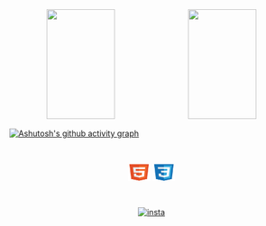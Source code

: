 <div align="center">  
  <img width="49%" height="195px" src="https://github-readme-stats.vercel.app/api?username=guilhermelautert&title_color=5c0056&text_color=F8F8FF&icon_color=5c0056&bg_color=000000&hide_border=true&show_icons=true">
       
  <img width="49%" height="195px" src="https://github-readme-stats.vercel.app/api/top-langs/?username=guilhermelautert&layout=compact&hide_border=true&title_color=5c0056&text_color=F8F8FF&bg_color=000000" />
</div>

[![Ashutosh's github activity graph](https://github-readme-activity-graph.cyclic.app/graph?username=guilhermelautert&bg_color=000000&color=5c0056&line=5c0056&point=ffffff&area=true&hide_border=true)](https://github.com/ashutosh00710/github-readme-activity-graph)

  ##
<div  align="center"><br>
    <img align="center" alt="HTML" height="30" width="40" src="https://raw.githubusercontent.com/devicons/devicon/master/icons/html5/html5-original.svg">
    <img align="center" alt="CSS" height="30" width="40" src="https://raw.githubusercontent.com/devicons/devicon/master/icons/css3/css3-original.svg">
</div>
  
  ##
  
 <div  align="center"><br>
  <a href="https://instagram.com/guilherme.lautert" target="_blank"><img alt="insta" height="40" weigth="40" src="https://cdn-icons-png.flaticon.com/512/1384/1384031.png" target="_blank"></a>
